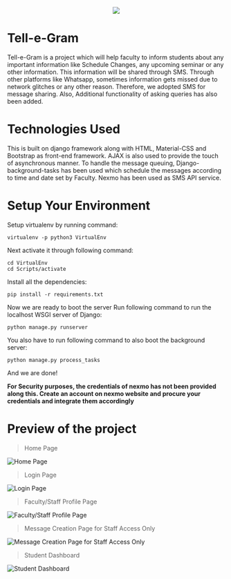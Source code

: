 <p align="center">
  <img src="https://user-images.githubusercontent.com/37483320/43250835-e547f810-90db-11e8-9b92-d5c8a3949eba.png">
</p>

# Tell-e-Gram
Tell-e-Gram is a project which will help faculty to inform students about any important information like Schedule Changes, any upcoming seminar or any other information. This information will be shared through SMS. Through other platforms like Whatsapp, sometimes information gets missed due to network glitches or any other reason. Therefore, we adopted SMS for message sharing.
Also, Additional functionality of asking queries has also been added.

# Technologies Used

This is built on django framework along with HTML, Material-CSS and Bootstrap as front-end framework. AJAX is also used to provide the touch of asynchronous manner.
To handle the message queuing, Django-background-tasks has been used which schedule the messages according to time and date set by Faculty.
Nexmo has been used as SMS API service.

# Setup Your Environment

Setup virtualenv by running command:
```
virtualenv -p python3 VirtualEnv
```
Next activate it through following command:
```
cd VirtualEnv
cd Scripts/activate
```
Install all the dependencies:
```
pip install -r requirements.txt
```
Now we are ready to boot the server
Run following command to run the localhost WSGI server of Django:
```
python manage.py runserver
```
You also have to run following command to also boot the background server:
```
python manage.py process_tasks
```
And we are done!

**For Security purposes, the credentials of nexmo has not been provided along this. Create an account on nexmo website and procure your credentials and integrate them accordingly**

# Preview of the project

> Home Page

![Home Page](https://user-images.githubusercontent.com/37483320/43248981-1a411ec0-90d7-11e8-817e-bf905db16b0c.png)

> Login Page

![Login Page](https://user-images.githubusercontent.com/37483320/43248983-1a94bc74-90d7-11e8-9737-37ad9e116266.png)

> Faculty/Staff Profile Page

![Faculty/Staff Profile Page](https://user-images.githubusercontent.com/37483320/43248979-19d9e70a-90d7-11e8-8564-3d344707de5f.png)

> Message Creation Page for Staff Access Only

![Message Creation Page for Staff Access Only](https://user-images.githubusercontent.com/37483320/43249680-f3efacee-90d8-11e8-8bb3-b80afffc3343.png)

> Student Dashboard

![Student Dashboard](https://user-images.githubusercontent.com/37483320/43248984-1ad3a3b2-90d7-11e8-837a-0c541a767932.png)


